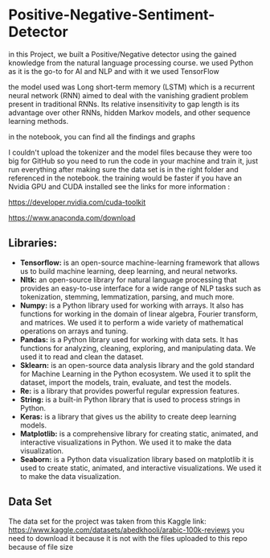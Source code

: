 # Positive-Negative-Sentiment-Detector
in this Project, we built a Positive/Negative detector using the gained knowledge from the natural language processing course.
we used Python as it is the go-to for AI and NLP and with it we used TensorFlow 

the model used was Long short-term memory (LSTM) which is a recurrent neural network (RNN)
aimed to deal with the vanishing gradient problem present in traditional RNNs. Its relative insensitivity
to gap length is its advantage over other RNNs, hidden Markov models, and other sequence learning methods.

in the notebook, you can find all the findings and graphs

I couldn't upload the tokenizer and the model files because they were too big for GitHub so
you need to run the code in your machine and train it, just run everything after making sure
the data set is in the right folder and referenced in the notebook.
the training would be faster if you have an Nvidia GPU and CUDA installed
see the links for more information : 

https://developer.nvidia.com/cuda-toolkit

https://www.anaconda.com/download

## Libraries:
- **Tensorflow:** is an open-source machine-learning framework that allows us to build machine
learning, deep learning, and neural networks.
- **Nltk:** an open-source library for natural language processing that provides an easy-to-use
interface for a wide range of NLP tasks such as tokenization, stemming, lemmatization, parsing,
and much more.
- **Numpy:** is a Python library used for working with arrays. It also has functions for working in the
domain of linear algebra, Fourier transform, and matrices. We used it to perform a wide variety
of mathematical operations on arrays and tuning.
- **Pandas:** is a Python library used for working with data sets. It has functions for analyzing,
cleaning, exploring, and manipulating data. We used it to read and clean the dataset.
- **Sklearn:** is an open-source data analysis library and the gold standard for Machine Learning in
the Python ecosystem. We used it to split the dataset, import the models, train, evaluate, and test
the models.
- **Re:** is a library that provides powerful regular expression features.
- **String:** is a built-in Python library that is used to process strings in Python.
- **Keras:** is a library that gives us the ability to create deep learning models.
- **Matplotlib:** is a comprehensive library for creating static, animated, and interactive visualizations
in Python. We used it to make the data visualization.
- **Seaborn:** is a Python data visualization library based on matplotlib it is used to create static,
animated, and interactive visualizations. We used it to make the data visualization.

## Data Set
The data set for the project was taken from this Kaggle link: https://www.kaggle.com/datasets/abedkhooli/arabic-100k-reviews
you need to download it because it is not with the files uploaded to this repo because of file size
